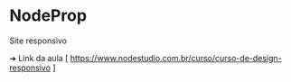 # NodeProp
Site responsivo 

➜ Link da aula [ https://www.nodestudio.com.br/curso/curso-de-design-responsivo ]
